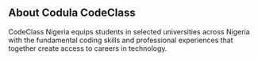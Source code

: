 ## About Codula CodeClass

CodeClass Nigeria equips students in selected universities across Nigeria with the fundamental coding skills and professional experiences that together create access to careers in technology.
